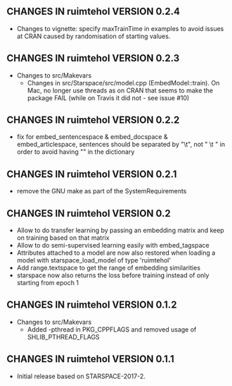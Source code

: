 ## CHANGES IN ruimtehol VERSION 0.2.4

- Changes to vignette: specify maxTrainTime in examples to avoid issues at CRAN caused by randomisation of starting values.

## CHANGES IN ruimtehol VERSION 0.2.3

- Changes to src/Makevars
    - Changes in src/Starspace/src/model.cpp (EmbedModel::train). On Mac, no longer use threads as on CRAN that seems to make the package FAIL (while on Travis it did not - see issue #10)

## CHANGES IN ruimtehol VERSION 0.2.2

- fix for embed_sentencespace & embed_docspace & embed_articlespace, sentences should be separated by "\t", not " \t " in order to avoid having "" in the dictionary

## CHANGES IN ruimtehol VERSION 0.2.1

- remove the GNU make as part of the SystemRequirements

## CHANGES IN ruimtehol VERSION 0.2

- Allow to do transfer learning by passing an embedding matrix and keep on training based on that matrix 
- Allow to do semi-supervised learning easily with embed_tagspace
- Attributes attached to a model are now also restored when loading a model with starspace_load_model of type 'ruimtehol'
- Add range.textspace to get the range of embedding similarities
- starspace now also returns the loss before training instead of only starting from epoch 1

## CHANGES IN ruimtehol VERSION 0.1.2

- Changes to src/Makevars
    - Added -pthread in PKG_CPPFLAGS and removed usage of SHLIB_PTHREAD_FLAGS

## CHANGES IN ruimtehol VERSION 0.1.1

- Initial release based on STARSPACE-2017-2.
